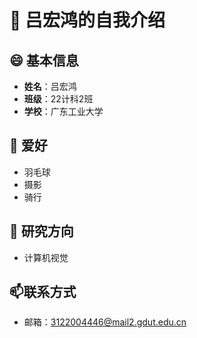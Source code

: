 # 👋 吕宏鸿的自我介绍

## 😄 基本信息
- **姓名**：吕宏鸿
- **班级**：22计科2班
- **学校**：广东工业大学

## 🌱 爱好
- 羽毛球
- 摄影
- 骑行

## 🔭 研究方向
- 计算机视觉

## 📫联系方式
-  邮箱：[3122004446@mail2.gdut.edu.cn](mailto:3122004446@mail2.gdut.edu.cn)

